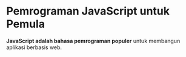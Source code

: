 # Pemrograman JavaScript untuk Pemula

**JavaScript adalah bahasa pemrograman populer** untuk membangun aplikasi berbasis web.

